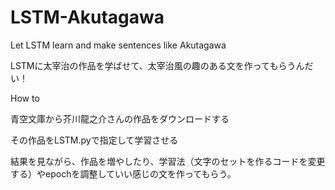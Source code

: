 # LSTM-Akutagawa
Let LSTM learn and make sentences like Akutagawa


LSTMに太宰治の作品を学ばせて、太宰治風の趣のある文を作ってもらうんだい！

How to

青空文庫から芥川龍之介さんの作品をダウンロードする

その作品をLSTM.pyで指定して学習させる

結果を見ながら、作品を増やしたり、学習法（文字のセットを作るコードを変更する）やepochを調整していい感じの文を作ってもらう。
